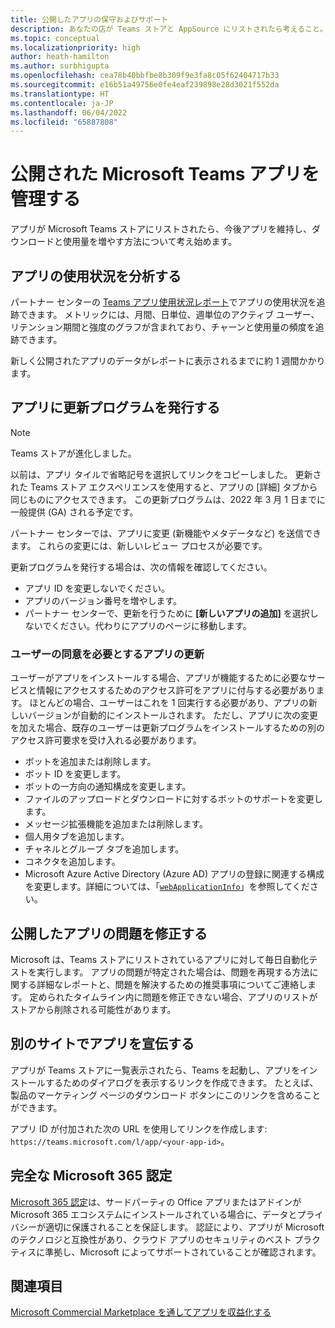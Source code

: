 ```yaml
---
title: 公開したアプリの保守およびサポート
description: あなたの店が Teams ストアと AppSource にリストされたら考えること。
ms.topic: conceptual
ms.localizationpriority: high
author: heath-hamilton
ms.author: surbhigupta
ms.openlocfilehash: cea78b40bbfbe8b309f9e3fa8c05f62404717b33
ms.sourcegitcommit: e16b51a49756e0fe4eaf239898e28d3021f552da
ms.translationtype: HT
ms.contentlocale: ja-JP
ms.lasthandoff: 06/04/2022
ms.locfileid: "65887808"
---
```

# <a name="maintain-your-published-microsoft-teams-app"></a>公開された Microsoft Teams アプリを管理する

アプリが Microsoft Teams ストアにリストされたら、今後アプリを維持し、ダウンロードと使用量を増やす方法について考え始めます。

## <a name="analyze-app-usage"></a>アプリの使用状況を分析する

パートナー センターの [Teams アプリ使用状況レポート](/office/dev/store/teams-apps-usage)でアプリの使用状況を追跡できます。 メトリックには、月間、日単位、週単位のアクティブ ユーザー、リテンション期間と強度のグラフが含まれており、チャーンと使用量の頻度を追跡できます。

新しく公開されたアプリのデータがレポートに表示されるまでに約 1 週間かかります。

## <a name="publish-updates-to-your-app"></a>アプリに更新プログラムを発行する

> [!NOTE]
> Teams ストアが進化しました。
>
> 以前は、アプリ タイルで省略記号を選択してリンクをコピーしました。 更新された Teams ストア エクスペリエンスを使用すると、アプリの [詳細] タブから同じものにアクセスできます。 この更新プログラムは、2022 年 3 月 1 日までに一般提供 (GA) される予定です。

パートナー センターでは、アプリに変更 (新機能やメタデータなど) を送信できます。 これらの変更には、新しいレビュー プロセスが必要です。

更新プログラムを発行する場合は、次の情報を確認してください。

* アプリ ID を変更しないでください。
* アプリのバージョン番号を増やします。
* パートナー センターで、更新を行うために **[新しいアプリの追加]** を選択しないでください。代わりにアプリのページに移動します。

### <a name="app-updates-requiring-user-consent"></a>ユーザーの同意を必要とするアプリの更新

ユーザーがアプリをインストールする場合、アプリが機能するために必要なサービスと情報にアクセスするためのアクセス許可をアプリに付与する必要があります。 ほとんどの場合、ユーザーはこれを 1 回実行する必要があり、アプリの新しいバージョンが自動的にインストールされます。
ただし、アプリに次の変更を加えた場合、既存のユーザーは更新プログラムをインストールするための別のアクセス許可要求を受け入れる必要があります。

* ボットを追加または削除します。
* ボット ID を変更します。
* ボットの一方向の通知構成を変更します。
* ファイルのアップロードとダウンロードに対するボットのサポートを変更します。
* メッセージ拡張機能を追加または削除します。
* 個人用タブを追加します。
* チャネルとグループ タブを追加します。
* コネクタを追加します。
* Microsoft Azure Active Directory (Azure AD) アプリの登録に関連する構成を変更します。詳細については、「[`webApplicationInfo`](~/resources/schema/manifest-schema.md#webapplicationinfo)」を参照してください。

## <a name="fix-issues-with-your-published-app"></a>公開したアプリの問題を修正する

Microsoft は、Teams ストアにリストされているアプリに対して毎日自動化テストを実行します。 アプリの問題が特定された場合は、問題を再現する方法に関する詳細なレポートと、問題を解決するための推奨事項についてご連絡します。 定められたタイムライン内に問題を修正できない場合、アプリのリストがストアから削除される可能性があります。

## <a name="promote-your-app-on-another-site"></a>別のサイトでアプリを宣伝する

アプリが Teams ストアに一覧表示されたら、Teams を起動し、アプリをインストールするためのダイアログを表示するリンクを作成できます。 たとえば、製品のマーケティング ページのダウンロード ボタンにこのリンクを含めることができます。

アプリ ID が付加された次の URL を使用してリンクを作成します: `https://teams.microsoft.com/l/app/<your-app-id>`。

## <a name="complete-microsoft-365-certification"></a>完全な Microsoft 365 認定

[Microsoft 365 認定](/microsoft-365-app-certification/docs/certification)は、サードパーティの Office アプリまたはアドインが Microsoft 365 エコシステムにインストールされている場合に、データとプライバシーが適切に保護されることを保証します。 認証により、アプリが Microsoft のテクノロジと互換性があり、クラウド アプリのセキュリティのベスト プラクティスに準拠し、Microsoft によってサポートされていることが確認されます。

## <a name="see-also"></a>関連項目

[Microsoft Commercial Marketplace を通してアプリを収益化する](/office/dev/store/monetize-addins-through-microsoft-commercial-marketplace)
